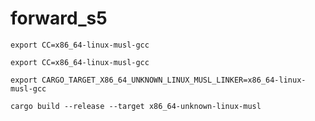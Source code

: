 # forward_s5


`export CC=x86_64-linux-musl-gcc`

`export CC=x86_64-linux-musl-gcc`

`export CARGO_TARGET_X86_64_UNKNOWN_LINUX_MUSL_LINKER=x86_64-linux-musl-gcc`

`cargo build --release --target x86_64-unknown-linux-musl`
